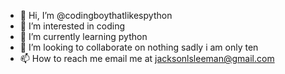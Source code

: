- 👋 Hi, I’m @codingboythatlikespython
- 👀 I’m interested in coding
- 🌱 I’m currently learning python
- 💞️ I’m looking to collaborate on nothing sadly i am only ten
- 📫 How to reach me  email me at jacksonlsleeman@gmail.com
